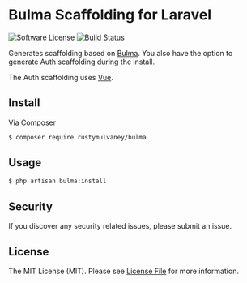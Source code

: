 # Bulma Scaffolding for Laravel

[![Software License][ico-license]](LICENSE)
[![Build Status](https://travis-ci.org/rustymulvaney/bulma.svg?branch=master)](https://travis-ci.org/rustymulvaney/bulma)

Generates scaffolding based on [Bulma](http://bulma.io/).  You also have the option to generate Auth scaffolding during the install.

The Auth scaffolding uses [Vue](http://vuejs.org/).

## Install

Via Composer

``` bash
$ composer require rustymulvaney/bulma
```

## Usage

``` bash
$ php artisan bulma:install
```

## Security

If you discover any security related issues, please submit an issue.

## License

The MIT License (MIT). Please see [License File](LICENSE.md) for more information.

[ico-license]: https://img.shields.io/badge/license-MIT-brightgreen.svg?style=flat-square

